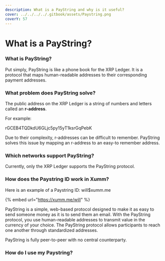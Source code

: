 ```yaml
---
description: What is a PayString and why is it useful?
cover: ../../../../.gitbook/assets/Paystring.png
coverY: 57
---
```


# What is a PayString?

### What is PayString?

Put simply, PayString is like a phone book for the XRP Ledger. It is a protocol that maps human-readable addresses to their corresponding payment addresses.

### What problem does PayString solve?

The public address on the XRP Ledger is a string of numbers and letters called an **r-address**.

For example:

rGCEB4TQDkdU6GLjc5py15yT1ksrGqPebK

Due to their complexity, r-addresses can be difficult to remember. PayString solves this issue by mapping an r-address to an easy-to remember address.&#x20;

### Which networks support PayString?

Currently, only the XRP Ledger supports the PayString protocol.

### How does the Paystring ID work in Xumm?

Here is an example of a Paystring ID: will$xumm.me

{% embed url="https://xumm.me/will" %}

PayString is a simple, web-based protocol designed to make it as easy to send someone money as it is to send them an email. With the PayString protocol, you use human-readable addresses to transmit value in the currency of your choice. The PayString protocol allows participants to reach one another through standardized addresses.

PayString is fully peer-to-peer with no central counterparty.

### How do I use my Paystring?







